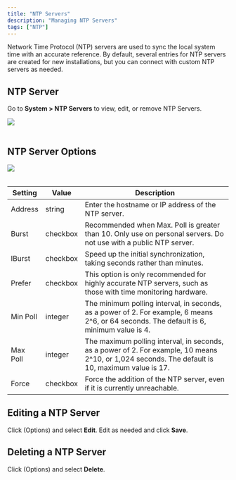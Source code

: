 ```yaml
---
title: "NTP Servers"
description: "Managing NTP Servers"
tags: ["NTP"]
---
```


Network Time Protocol (NTP) servers are used to sync the local system time with an accurate reference.
By default, several entries for NTP servers are created for new installations, but you can connect with custom NTP servers as needed.

## NTP Server

Go to **System > NTP Servers** to view, edit, or remove NTP Servers.

<img src="/images/TN-12.0-NTP-1.PNG">
<br><br>

## NTP Server Options

<img src="/images/TN-12.0-NTP-2.PNG">
<br><br>

| Setting  | Value    | Description                                                                                                                                      |
|----------|----------|--------------------------------------------------------------------------------------------------------------------------------------------------|
| Address  | string   | Enter the hostname or IP address of the NTP server.                                                                                              |
| Burst    | checkbox | Recommended when Max. Poll is greater than 10. Only use on personal servers. Do not use with a public NTP server.                                |
| IBurst   | checkbox | Speed up the initial synchronization, taking seconds rather than minutes.                                                                        |
| Prefer   | checkbox | This option is only recommended for highly accurate NTP servers, such as those with time monitoring hardware.                                    |
| Min Poll | integer  | The minimum polling interval, in seconds, as a power of 2. For example, 6 means 2^6, or 64 seconds. The default is 6, minimum value is 4.        |
| Max Poll | integer  | The maximum polling interval, in seconds, as a power of 2. For example, 10 means 2^10, or 1,024 seconds. The default is 10, maximum value is 17. |
| Force    | checkbox | Force the addition of the NTP server, even if it is currently unreachable.                                                                       |

## Editing a NTP Server

Click <i class="fas fa-ellipsis-v" aria-hidden="true" title="Options"></i> (Options) and select **Edit**.
Edit as needed and click **Save**.

## Deleting a NTP Server

Click <i class="fas fa-ellipsis-v" aria-hidden="true" title="Options"></i> (Options) and select **Delete**.

